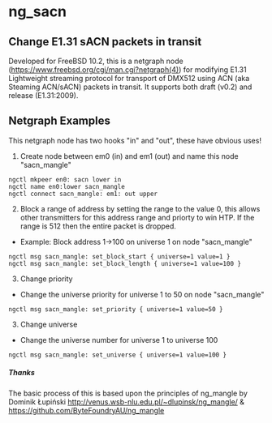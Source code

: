 # ng_sacn
## Change E1.31 sACN packets in transit

Developed for FreeBSD 10.2, this is a netgraph node (https://www.freebsd.org/cgi/man.cgi?netgraph(4)) for modifying E1.31 Lightweight streaming protocol for transport of DMX512 using ACN (aka Steaming ACN/sACN) packets in transit.
It supports both draft (v0.2) and release (E1.31:2009).


## Netgraph Examples
This netgraph node has two hooks "in" and "out", these have obvious uses!

1. Create node between em0 (in) and em1 (out) and name this node "sacn_mangle"
~~~~
ngctl mkpeer en0: sacn lower in
ngctl name en0:lower sacn_mangle
ngctl connect sacn_mangle: em1: out upper
~~~~

2. Block a range of address by setting the range to the value 0, this allows other transmitters for this address range and priorty to win HTP. If the range is 512 then the entire packet is dropped.
* Example: Block address 1->100 on universe 1 on node "sacn_mangle"
~~~~
ngctl msg sacn_mangle: set_block_start { universe=1 value=1 }
ngctl msg sacn_mangle: set_block_length { universe=1 value=100 }
~~~~

3. Change priority
* Change the universe priority for universe 1 to 50 on node "sacn_mangle"
~~~~
ngctl msg sacn_mangle: set_priority { universe=1 value=50 }
~~~~

3. Change universe
* Change the universe number for universe 1 to universe 100
~~~~
ngctl msg sacn_mangle: set_universe { universe=1 value=100 }
~~~~



##### Thanks
The basic process of this is based upon the principles of ng_mangle by Dominik Łupiński
http://venus.wsb-nlu.edu.pl/~dlupinsk/ng_mangle/ & https://github.com/ByteFoundryAU/ng_mangle
